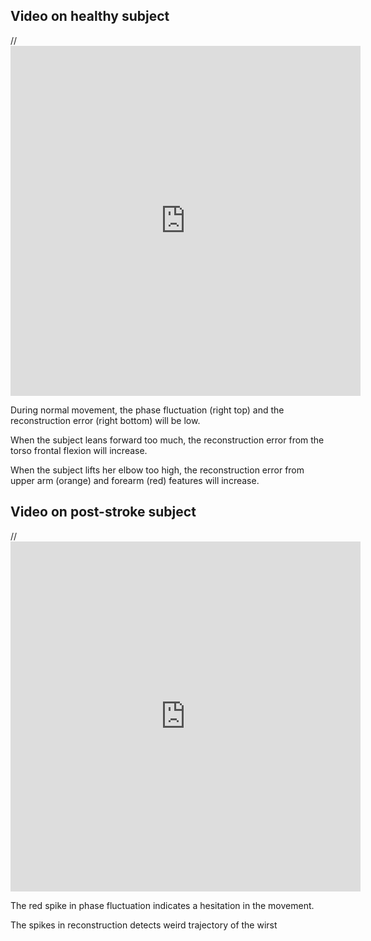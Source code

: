 ## Video on healthy subject

//<iframe width="560" height="560" src="https://www.youtube.com/embed/SNuUrp2QiqY" frameborder="0" allow="accelerometer; autoplay; encrypted-media; gyroscope; picture-in-picture" allowfullscreen></iframe>

During normal movement, the phase fluctuation (right top) and the reconstruction error (right bottom) will be low.

When the subject leans forward too much, the reconstruction error from the torso frontal flexion will increase.

When the subject lifts her elbow too high, the reconstruction error from upper arm (orange) and forearm (red) features will increase.


## Video on post-stroke subject

//<iframe width="560" height="560" src="https://www.youtube.com/embed/SNuUrp2QiqY" frameborder="0" allow="accelerometer; autoplay; encrypted-media; gyroscope; picture-in-picture" allowfullscreen></iframe>

The red spike in phase fluctuation indicates a hesitation in the movement.

The spikes in reconstruction detects weird trajectory of the wirst


